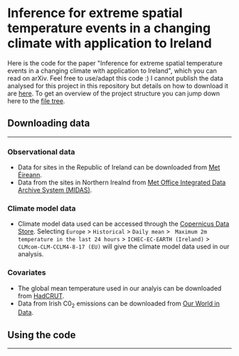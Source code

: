 # Inference for extreme spatial temperature events in a changing climate with application to Ireland
Here is the code for the paper "Inference for extreme spatial temperature events in a changing climate with application to Ireland", which you can read on arXiv. Feel free to use/adapt this code :) I cannot publish the data analysed for this project in this repository but details on how to download it are [here](#downloading-data). To get an overview of the project structure you can jump down here to the [file tree](#file-tree).


## Downloading data
--------------------- 
### Observational data
- Data for sites in the Republic of Ireland can be downloaded from [Met Éireann](https://www.met.ie/climate/available-data/historical-data).
- Data from the sites in Northern Irealnd from [Met Office Integrated Data Archive System (MIDAS)](https://data.ceda.ac.uk/badc/ukmo-midas-open/data/uk-daily-temperature-obs).

### Climate model data
- Climate model data used can be accessed through the [Copernicus Data Store](https://cds.climate.copernicus.eu/cdsapp#!/dataset/projections-cordex-domains-single-levels). Selecting `Europe` > `Historical` > `Daily mean` > ` Maximum 2m temperature in the last 24 hours` > `ICHEC-EC-EARTH (Ireland)` > `CLMcom-CLM-CCLM4-8-17 (EU)` will give the climate model data used in our analysis.


### Covariates
- The global mean temperature used in our analyis can be downloaded from [HadCRUT](https://crudata.uea.ac.uk/cru/data/temperature/HadCRUT5.0Analysis_gl.txt).
- Data from Irish C0$_2$ emissions can be downloaded from [Our World in Data](https://github.com/owid/co2-data).

## Using the code
--------------------- 
